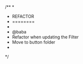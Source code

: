 /**
*
* REFACTOR
* ========
*
* @baba
* Refactor when updating the Filter
* Move to button folder 
*
*/